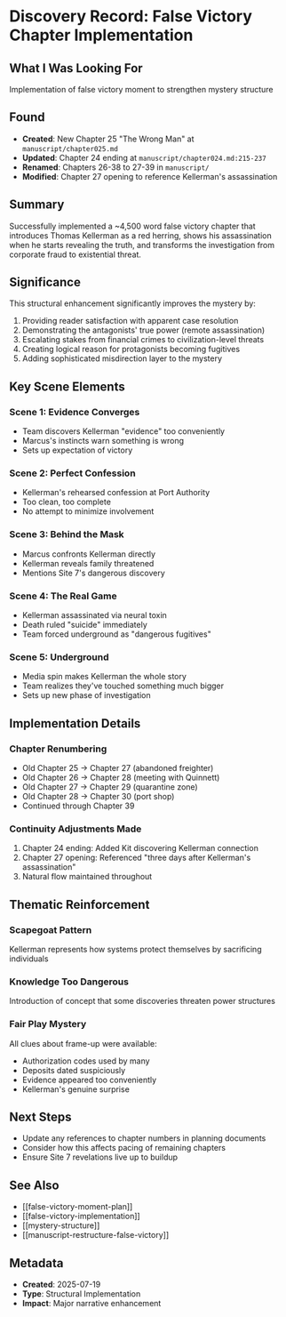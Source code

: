 # Discovery Record: False Victory Chapter Implementation

## What I Was Looking For
Implementation of false victory moment to strengthen mystery structure

## Found
- **Created**: New Chapter 25 "The Wrong Man" at `manuscript/chapter025.md`
- **Updated**: Chapter 24 ending at `manuscript/chapter024.md:215-237`
- **Renamed**: Chapters 26-38 to 27-39 in `manuscript/`
- **Modified**: Chapter 27 opening to reference Kellerman's assassination

## Summary
Successfully implemented a ~4,500 word false victory chapter that introduces Thomas Kellerman as a red herring, shows his assassination when he starts revealing the truth, and transforms the investigation from corporate fraud to existential threat.

## Significance
This structural enhancement significantly improves the mystery by:
1. Providing reader satisfaction with apparent case resolution
2. Demonstrating the antagonists' true power (remote assassination)
3. Escalating stakes from financial crimes to civilization-level threats
4. Creating logical reason for protagonists becoming fugitives
5. Adding sophisticated misdirection layer to the mystery

## Key Scene Elements

### Scene 1: Evidence Converges
- Team discovers Kellerman "evidence" too conveniently
- Marcus's instincts warn something is wrong
- Sets up expectation of victory

### Scene 2: Perfect Confession
- Kellerman's rehearsed confession at Port Authority
- Too clean, too complete
- No attempt to minimize involvement

### Scene 3: Behind the Mask
- Marcus confronts Kellerman directly
- Kellerman reveals family threatened
- Mentions Site 7's dangerous discovery

### Scene 4: The Real Game
- Kellerman assassinated via neural toxin
- Death ruled "suicide" immediately
- Team forced underground as "dangerous fugitives"

### Scene 5: Underground
- Media spin makes Kellerman the whole story
- Team realizes they've touched something much bigger
- Sets up new phase of investigation

## Implementation Details

### Chapter Renumbering
- Old Chapter 25 → Chapter 27 (abandoned freighter)
- Old Chapter 26 → Chapter 28 (meeting with Quinnett)
- Old Chapter 27 → Chapter 29 (quarantine zone)
- Old Chapter 28 → Chapter 30 (port shop)
- Continued through Chapter 39

### Continuity Adjustments Made
1. Chapter 24 ending: Added Kit discovering Kellerman connection
2. Chapter 27 opening: Referenced "three days after Kellerman's assassination"
3. Natural flow maintained throughout

## Thematic Reinforcement

### Scapegoat Pattern
Kellerman represents how systems protect themselves by sacrificing individuals

### Knowledge Too Dangerous
Introduction of concept that some discoveries threaten power structures

### Fair Play Mystery
All clues about frame-up were available:
- Authorization codes used by many
- Deposits dated suspiciously
- Evidence appeared too conveniently
- Kellerman's genuine surprise

## Next Steps
- Update any references to chapter numbers in planning documents
- Consider how this affects pacing of remaining chapters
- Ensure Site 7 revelations live up to buildup

## See Also
- [[false-victory-moment-plan]]
- [[false-victory-implementation]]
- [[mystery-structure]]
- [[manuscript-restructure-false-victory]]

## Metadata
- **Created**: 2025-07-19
- **Type**: Structural Implementation
- **Impact**: Major narrative enhancement